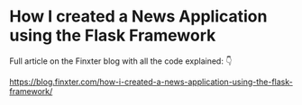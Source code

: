 # How I created a News Application using the Flask Framework

Full article on the Finxter blog with all the code explained: 👇 

https://blog.finxter.com/how-i-created-a-news-application-using-the-flask-framework/
